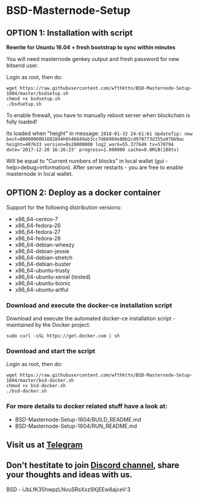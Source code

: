 # BSD-Masternode-Setup
## OPTION 1: Installation with script

**Rewrite for Ununtu 16.04 + fresh bootstrap to sync within minutes**

You will need masternode genkey output and fresh password for new bitsend user.

Login as root, then do:
```
wget https://raw.githubusercontent.com/wfthkttn/BSD-Masternode-Setup-1604/master/bsdsetup.sh
chmod +x bsdsetup.sh
./bsdsetup.sh
```

To enable firewall, you have to manually reboot server when blockchain is fully loaded!

Its loaded when "height" in message:
```2018-01-32 24:61:61 UpdateTip: new best=0000000001602844h6h46649ab3cc7d66969e80b2cd970773d355a97bb9ac height=407633 version=0x20000000 log2_work=55.377649 tx=570794 date='2017-12-20 16:26:23' progress=1.000000 cache=0.0MiB(188tx)```

Will be equal to "Current numbers of blocks" in local wallet (gui - help>debug>information).
After server restarts - you are free to enable masternode in local wallet.

## OPTION 2: Deploy as a docker container

Support for the following distribution versions:
* x86_64-centos-7
* x86_64-fedora-26
* x86_64-fedora-27
* x86_64-fedora-28
* x86_64-debian-wheezy
* x86_64-debian-jessie
* x86_64-debian-stretch
* x86_64-debian-buster
* x86_64-ubuntu-trusty
* x86_64-ubuntu-xenial (tested)
* x86_64-ubuntu-bionic
* x86_64-ubuntu-artful

### Download and execute the docker-ce installation script

Download and execute the automated docker-ce installation script - maintained by the Docker project.

```
sudo curl -sSL https://get.docker.com | sh
```

### Download and start the script
Login as root, then do:

```
wget https://raw.githubusercontent.com/wfthkttn/BSD-Masternode-Setup-1604/master/bsd-docker.sh
chmod +x bsd-docker.sh
./bsd-docker.sh
```

### For more details to docker related stuff have a look at:
* BSD-Masternode-Setup-1604/BUILD_README.md
* BSD-Masternode-Setup-1604/RUN_README.md


## Visit us at [Telegram](https://t.me/BSD_Bitsend)

## Don't hestitate to join [Discord channel](https://discord.gg/DNfazhS), share your thoughts and ideas with us.

BSD - iJbLfK35hwpzLNvuSRsXxz9XjEEw8ajceV:3
